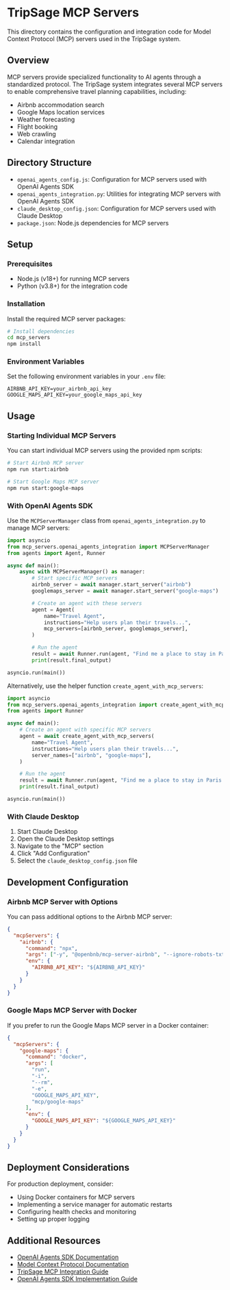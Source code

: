 # TripSage MCP Servers

This directory contains the configuration and integration code for Model Context Protocol (MCP) servers used in the TripSage system.

## Overview

MCP servers provide specialized functionality to AI agents through a standardized protocol. The TripSage system integrates several MCP servers to enable comprehensive travel planning capabilities, including:

- Airbnb accommodation search
- Google Maps location services
- Weather forecasting
- Flight booking
- Web crawling
- Calendar integration

## Directory Structure

- `openai_agents_config.js`: Configuration for MCP servers used with OpenAI Agents SDK
- `openai_agents_integration.py`: Utilities for integrating MCP servers with OpenAI Agents SDK
- `claude_desktop_config.json`: Configuration for MCP servers used with Claude Desktop
- `package.json`: Node.js dependencies for MCP servers

## Setup

### Prerequisites

- Node.js (v18+) for running MCP servers
- Python (v3.8+) for the integration code

### Installation

Install the required MCP server packages:

```bash
# Install dependencies
cd mcp_servers
npm install
```

### Environment Variables

Set the following environment variables in your `.env` file:

```plaintext
AIRBNB_API_KEY=your_airbnb_api_key
GOOGLE_MAPS_API_KEY=your_google_maps_api_key
```

## Usage

### Starting Individual MCP Servers

You can start individual MCP servers using the provided npm scripts:

```bash
# Start Airbnb MCP server
npm run start:airbnb

# Start Google Maps MCP server
npm run start:google-maps
```

### With OpenAI Agents SDK

Use the `MCPServerManager` class from `openai_agents_integration.py` to manage MCP servers:

```python
import asyncio
from mcp_servers.openai_agents_integration import MCPServerManager
from agents import Agent, Runner

async def main():
    async with MCPServerManager() as manager:
        # Start specific MCP servers
        airbnb_server = await manager.start_server("airbnb")
        googlemaps_server = await manager.start_server("google-maps")

        # Create an agent with these servers
        agent = Agent(
            name="Travel Agent",
            instructions="Help users plan their travels...",
            mcp_servers=[airbnb_server, googlemaps_server],
        )

        # Run the agent
        result = await Runner.run(agent, "Find me a place to stay in Paris.")
        print(result.final_output)

asyncio.run(main())
```

Alternatively, use the helper function `create_agent_with_mcp_servers`:

```python
import asyncio
from mcp_servers.openai_agents_integration import create_agent_with_mcp_servers
from agents import Runner

async def main():
    # Create an agent with specific MCP servers
    agent = await create_agent_with_mcp_servers(
        name="Travel Agent",
        instructions="Help users plan their travels...",
        server_names=["airbnb", "google-maps"],
    )

    # Run the agent
    result = await Runner.run(agent, "Find me a place to stay in Paris.")
    print(result.final_output)

asyncio.run(main())
```

### With Claude Desktop

1. Start Claude Desktop
2. Open the Claude Desktop settings
3. Navigate to the "MCP" section
4. Click "Add Configuration"
5. Select the `claude_desktop_config.json` file

## Development Configuration

### Airbnb MCP Server with Options

You can pass additional options to the Airbnb MCP server:

```json
{
  "mcpServers": {
    "airbnb": {
      "command": "npx",
      "args": ["-y", "@openbnb/mcp-server-airbnb", "--ignore-robots-txt"],
      "env": {
        "AIRBNB_API_KEY": "${AIRBNB_API_KEY}"
      }
    }
  }
}
```

### Google Maps MCP Server with Docker

If you prefer to run the Google Maps MCP server in a Docker container:

```json
{
  "mcpServers": {
    "google-maps": {
      "command": "docker",
      "args": [
        "run",
        "-i",
        "--rm",
        "-e",
        "GOOGLE_MAPS_API_KEY",
        "mcp/google-maps"
      ],
      "env": {
        "GOOGLE_MAPS_API_KEY": "${GOOGLE_MAPS_API_KEY}"
      }
    }
  }
}
```

## Deployment Considerations

For production deployment, consider:

- Using Docker containers for MCP servers
- Implementing a service manager for automatic restarts
- Configuring health checks and monitoring
- Setting up proper logging

## Additional Resources

- [OpenAI Agents SDK Documentation](https://openai.github.io/openai-agents-python/)
- [Model Context Protocol Documentation](https://github.com/lastmile-ai/ModelContextProtocol)
- [TripSage MCP Integration Guide](../docs/integrations/mcp_agents_sdk_integration.md)
- [OpenAI Agents SDK Implementation Guide](../docs/implementation/agents_sdk_implementation.md)
